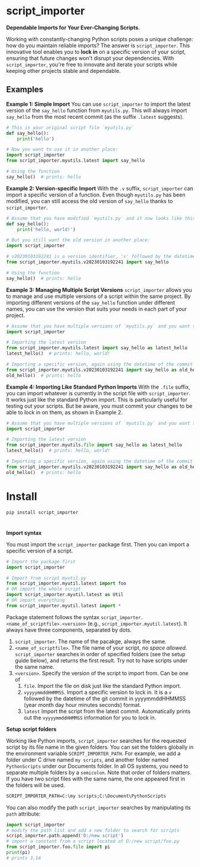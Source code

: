 # script_importer

**Dependable Imports for Your Ever-Changing Scripts.**


Working with constantly-changing Python scripts poses a unique challenge: how do you maintain reliable imports? The answer is `script_importer`. This innovative tool enables you to **lock in** on a specific version of your script, ensuring that future changes won't disrupt your dependencies. With `script_importer`, you're free to innovate and iterate your scripts while keeping other projects stable and dependable.


## Examples

**Example 1: Simple Import**  You can use `script_importer` to import the latest version of the `say_hello` function from `myutils.py`. This will always import `say_hello` from the most recent commit (as the suffix `.latest` suggests).

```python
# This is your original script file `myutils.py`
def say_hello():
    print('hello')

# Now you want to use it in another place:
import script_importer
from script_importer.myutils.latest import say_hello

# Using the function
say_hello()  # prints: hello
```

**Example 2: Version-specific Import** With the `.v` suffix, `script_importer` can import a specific version of a function. Even though `myutils.py` has been modified, you can still access the old version of `say_hello` thanks to `script_importer`.

```python
# Assume that you have modified `myutils.py` and it now looks like this:
def say_hello():
    print('hello, world!')

# But you still want the old version in another place:
import script_importer

# v20230103192241 is a version identifier, 'v' followed by the datetime of the specific git commit
from script_importer.myutils.v20230103192241 import say_hello

# Using the function
say_hello()  # prints: hello
```

**Example 3: Managing Multiple Script Versions** `script_importer` allows you to manage and use multiple versions of a script within the same project. By importing different versions of the `say_hello` function under different names, you can use the version that suits your needs in each part of your project.

```python
# Assume that you have multiple versions of `myutils.py` and you want to use different versions in different places:
import script_importer

# Importing the latest version
from script_importer.myutils.latest import say_hello as latest_hello
latest_hello()  # prints: hello, world!

# Importing a specific version, again using the datetime of the commit as the version identifier
from script_importer.myutils.v20230103192241 import say_hello as old_hello
old_hello()  # prints: hello
```


**Example 4: Importing Like Standard Python Imports** With the `.file` suffix, you can import whatever is currently in the script file with `script_importer`. It works just like the standard Python import. This is particularly useful for testing out your scripts. But be aware, you must commit your changes to be able to lock in on them, as shown in Example 2.

```python
# Assume that you have multiple versions of `myutils.py` and you want to use different versions in different places:
import script_importer

# Importing the latest version
from script_importer.myutils.file import say_hello as latest_hello
latest_hello()  # prints: hello, world!

# Importing a specific version, again using the datetime of the commit as the version identifier
from script_importer.myutils.v20230103192241 import say_hello as old_hello
old_hello()  # prints: hello
```

# Install

```
pip install script_importer
```


#

**Import syntax**

You must import the `script_importer` package first. Then you can import a specific version of a script.

```python
# Import the package first
import script_importer

# Import from script myutil.py
from script_importer.myutil.latest import foo
# OR import the whole script
import script_importer.myutil.latest as Util
# OR import everything
from script_importer.myutil.latest import *
```

Package statement follows the syntax `script_importer.<name_of_scriptfile>.<version>` (e.g., `script_importer.myutil.latest`). It always have three components, separated by dots.

1. `script_importer`. The name of the pacakge, always the same.
2. `<name_of_scriptfile>`. The file name of your script, *no space allowed*. `script_importer` searches in order of specified folders (see the setup guide below), and returns the first result. Try not to have scripts under the same name.
3. `<version>`. Specify the version of the script to import from. Can be one of
   1. `file`. Import the file on disk just like the standard Python import.
   2. `vyyyymmddHHMMSS`. Import a specific version to lock in. It is a `v` followed by the datetime of the git commit in yyyymmddHHMMSS (year month day hour minutes seconds) format.
   3. `latest` Import the script from the latest commit. Automatically prints out the `vyyyymmddHHMMSS` information for you to lock in.


**Setup script folders**

Working like Python imports, `script_importer` searches for the requested script by its file name in the given folders. You can set the folders globally in the environment variable `SCRIPT_IMPORTER_PATH`. For example, we add a folder under C drive named `my scripts`, and another folder named `PythonScripts` under our Documents folder. In all OS systems, you need to separate multiple folders by a `semicolon`. Note that order of folders matters. If you have two script files with the same name, the one appeared first in the folders will be used.

```cmd
SCRIPT_IMPORTER_PATH=C:\my scripts;C:\Document\PythonScripts
```

You can also modify the path `script_importer` searches by manipulating its `path` attribute:

```python
import script_importer
# modify the path list and add a new folder to search for scripts
script_importer.path.append('D:/new script')
# import a constant from a script located at D:/new script/foo.py
from script_importer.foo.file import pi
print(pi) 
# prints 3.14
```
